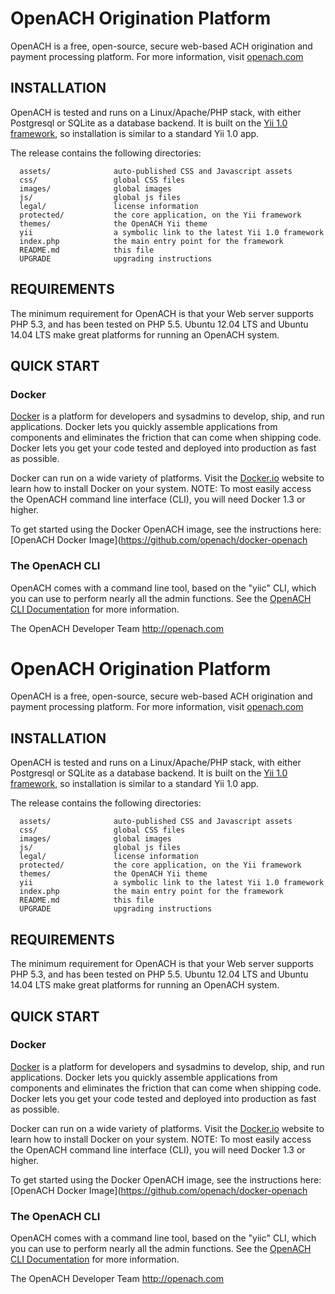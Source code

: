 # OpenACH Origination Platform

OpenACH is a free, open-source, secure web-based ACH origination and 
payment processing platform.  For more information, visit 
[openach.com](http://openach.com/)


## INSTALLATION

OpenACH is tested and runs on a Linux/Apache/PHP stack, with either 
Postgresql or SQLite as a database backend.  It is built on the [Yii
1.0 framework](https://github.com/yiisoft/yii), so installation is
similar to a standard Yii 1.0 app.

The release contains the following directories:

      assets/              auto-published CSS and Javascript assets
      css/                 global CSS files
      images/              global images
      js/                  global js files
      legal/               license information
      protected/           the core application, on the Yii framework
      themes/              the OpenACH Yii theme
      yii                  a symbolic link to the latest Yii 1.0 framework
      index.php            the main entry point for the framework
      README.md            this file
      UPGRADE              upgrading instructions


## REQUIREMENTS

The minimum requirement for OpenACH is that your Web server supports
PHP 5.3, and has been tested on PHP 5.5.  Ubuntu 12.04 LTS and 
Ubuntu 14.04 LTS make great platforms for running an OpenACH
system.


## QUICK START

### Docker
[Docker](http://docker.io) is a platform for developers and sysadmins 
to develop, ship, and run applications. Docker lets you quickly 
assemble applications from components and eliminates the friction that 
can come when shipping code. Docker lets you get your code tested and 
deployed into production as fast as possible.

Docker can run on a wide variety of platforms. Visit the 
[Docker.io](http://docker.io) website to learn how to install Docker 
on your system. NOTE: To most easily access the OpenACH command line 
interface (CLI), you will need Docker 1.3 or higher.

To get started using the Docker OpenACH image, see the instructions 
here: [OpenACH Docker Image](https://github.com/openach/docker-openach

### The OpenACH CLI
OpenACH comes with a command line tool, based on the "yiic" CLI, which
you can use to perform nearly all the admin functions.  See the 
[OpenACH CLI Documentation](http://openach.com/books/openach-cli-documentation/openach-cli-documentation) 
for more information.


The OpenACH Developer Team
http://openach.com
# OpenACH Origination Platform

OpenACH is a free, open-source, secure web-based ACH origination and 
payment processing platform.  For more information, visit 
[openach.com](http://openach.com/)


## INSTALLATION

OpenACH is tested and runs on a Linux/Apache/PHP stack, with either 
Postgresql or SQLite as a database backend.  It is built on the [Yii
1.0 framework](https://github.com/yiisoft/yii), so installation is
similar to a standard Yii 1.0 app.

The release contains the following directories:

      assets/              auto-published CSS and Javascript assets
      css/                 global CSS files
      images/              global images
      js/                  global js files
      legal/               license information
      protected/           the core application, on the Yii framework
      themes/              the OpenACH Yii theme
      yii                  a symbolic link to the latest Yii 1.0 framework
      index.php            the main entry point for the framework
      README.md            this file
      UPGRADE              upgrading instructions


## REQUIREMENTS

The minimum requirement for OpenACH is that your Web server supports
PHP 5.3, and has been tested on PHP 5.5.  Ubuntu 12.04 LTS and 
Ubuntu 14.04 LTS make great platforms for running an OpenACH
system.


## QUICK START

### Docker
[Docker](http://docker.io) is a platform for developers and sysadmins 
to develop, ship, and run applications. Docker lets you quickly 
assemble applications from components and eliminates the friction that 
can come when shipping code. Docker lets you get your code tested and 
deployed into production as fast as possible.

Docker can run on a wide variety of platforms. Visit the 
[Docker.io](http://docker.io) website to learn how to install Docker 
on your system. NOTE: To most easily access the OpenACH command line 
interface (CLI), you will need Docker 1.3 or higher.

To get started using the Docker OpenACH image, see the instructions 
here: [OpenACH Docker Image](https://github.com/openach/docker-openach

### The OpenACH CLI
OpenACH comes with a command line tool, based on the "yiic" CLI, which
you can use to perform nearly all the admin functions.  See the 
[OpenACH CLI Documentation](http://openach.com/books/openach-cli-documentation/openach-cli-documentation) 
for more information.


The OpenACH Developer Team
http://openach.com
